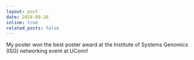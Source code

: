 ```yaml
---
layout: post
date: 2024-09-26
inline: true
related_posts: false
---
```

My poster won the best poster award at the Institute of Systems Genomics (ISG) networking event at UConn!
